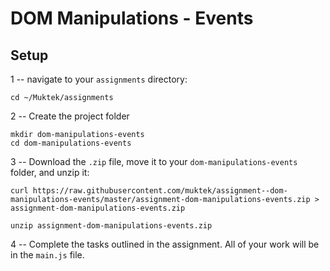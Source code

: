 # DOM Manipulations - Events

## Setup
1 -- navigate to your `assignments` directory:
```
cd ~/Muktek/assignments
```

2 -- Create the project folder
```
mkdir dom-manipulations-events
cd dom-manipulations-events
```

3 -- Download the `.zip` file, move it to your `dom-manipulations-events` folder, and unzip it:

```
curl https://raw.githubusercontent.com/muktek/assignment--dom-manipulations-events/master/assignment-dom-manipulations-events.zip > assignment-dom-manipulations-events.zip

unzip assignment-dom-manipulations-events.zip
```

4 -- Complete the tasks outlined in the assignment. All of your work will be in the `main.js` file.
